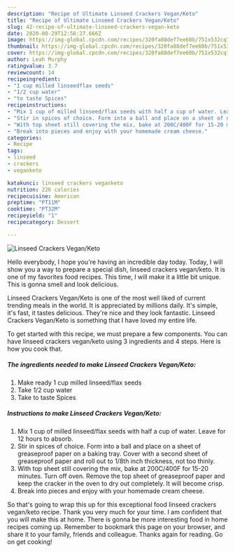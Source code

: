 ```yaml
---
description: "Recipe of Ultimate Linseed Crackers Vegan/Keto"
title: "Recipe of Ultimate Linseed Crackers Vegan/Keto"
slug: 42-recipe-of-ultimate-linseed-crackers-vegan-keto
date: 2020-08-29T12:56:27.666Z
image: https://img-global.cpcdn.com/recipes/320fa88def7ee60b/751x532cq70/linseed-crackers-veganketo-recipe-main-photo.jpg
thumbnail: https://img-global.cpcdn.com/recipes/320fa88def7ee60b/751x532cq70/linseed-crackers-veganketo-recipe-main-photo.jpg
cover: https://img-global.cpcdn.com/recipes/320fa88def7ee60b/751x532cq70/linseed-crackers-veganketo-recipe-main-photo.jpg
author: Leah Murphy
ratingvalue: 3.7
reviewcount: 14
recipeingredient:
- "1 cup milled linseedflax seeds"
- "1/2 cup water"
- "to taste Spices"
recipeinstructions:
- "Mix 1 cup of milled linseed/flax seeds with half a cup of water. Leave for 12 hours to absorb."
- "Stir in spices of choice. Form into a ball and place on a sheet of greaseproof paper on a baking tray. Cover with a second sheet of greaseproof paper and roll out to 1/8th inch thickness, not too thinly."
- "With top sheet still covering the mix, bake at 200C/400F for 15-20 minutes. Turn off oven. Remove the top sheet of greaseproof paper and keep the cracker in the oven to dry out completely. It will become crisp."
- "Break into pieces and enjoy with your homemade cream cheese."
categories:
- Recipe
tags:
- linseed
- crackers
- veganketo

katakunci: linseed crackers veganketo 
nutrition: 226 calories
recipecuisine: American
preptime: "PT11M"
cooktime: "PT32M"
recipeyield: "1"
recipecategory: Dessert

---
```



![Linseed Crackers Vegan/Keto](https://img-global.cpcdn.com/recipes/320fa88def7ee60b/751x532cq70/linseed-crackers-veganketo-recipe-main-photo.jpg)

Hello everybody, I hope you're having an incredible day today. Today, I will show you a way to prepare a special dish, linseed crackers vegan/keto. It is one of my favorites food recipes. This time, I will make it a little bit unique. This is gonna smell and look delicious.



Linseed Crackers Vegan/Keto is one of the most well liked of current trending meals in the world. It is appreciated by millions daily. It's simple, it's fast, it tastes delicious. They're nice and they look fantastic. Linseed Crackers Vegan/Keto is something that I have loved my entire life.


To get started with this recipe, we must prepare a few components. You can have linseed crackers vegan/keto using 3 ingredients and 4 steps. Here is how you cook that.

##### The ingredients needed to make Linseed Crackers Vegan/Keto:

1. Make ready 1 cup milled linseed/flax seeds
1. Take 1/2 cup water
1. Take to taste Spices




##### Instructions to make Linseed Crackers Vegan/Keto:

1. Mix 1 cup of milled linseed/flax seeds with half a cup of water. Leave for 12 hours to absorb.
1. Stir in spices of choice. Form into a ball and place on a sheet of greaseproof paper on a baking tray. Cover with a second sheet of greaseproof paper and roll out to 1/8th inch thickness, not too thinly.
1. With top sheet still covering the mix, bake at 200C/400F for 15-20 minutes. Turn off oven. Remove the top sheet of greaseproof paper and keep the cracker in the oven to dry out completely. It will become crisp.
1. Break into pieces and enjoy with your homemade cream cheese.




So that's going to wrap this up for this exceptional food linseed crackers vegan/keto recipe. Thank you very much for your time. I am confident that you will make this at home. There is gonna be more interesting food in home recipes coming up. Remember to bookmark this page on your browser, and share it to your family, friends and colleague. Thanks again for reading. Go on get cooking!

